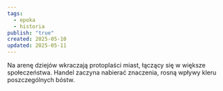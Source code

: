 ```yaml
---
tags:
  - epoka
  - historia
publish: "true"
created: 2025-05-10
updated: 2025-05-11
---
```


Na arenę dziejów wkraczają protoplaści miast, łączący się w większe społeczeństwa. Handel zaczyna nabierać znaczenia, rosną wpływy kleru poszczególnych bóstw.